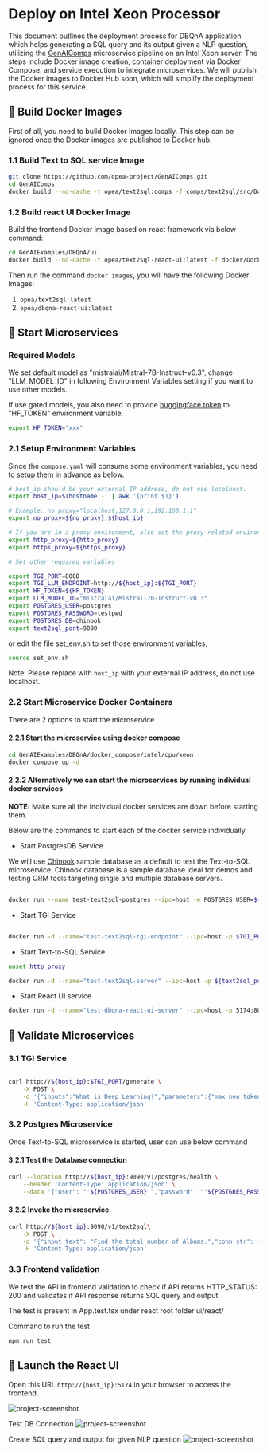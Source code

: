 # Deploy on Intel Xeon Processor

This document outlines the deployment process for DBQnA application which helps generating a SQL query and its output given a NLP question, utilizing the [GenAIComps](https://github.com/opea-project/GenAIComps.git) microservice pipeline on an Intel Xeon server. The steps include Docker image creation, container deployment via Docker Compose, and service execution to integrate microservices. We will publish the Docker images to Docker Hub soon, which will simplify the deployment process for this service.

## 🚀 Build Docker Images

First of all, you need to build Docker Images locally. This step can be ignored once the Docker images are published to Docker hub.

### 1.1 Build Text to SQL service Image

```bash
git clone https://github.com/opea-project/GenAIComps.git
cd GenAIComps
docker build --no-cache -t opea/text2sql:comps -f comps/text2sql/src/Dockerfile .

```

### 1.2 Build react UI Docker Image

Build the frontend Docker image based on react framework via below command:

```bash
cd GenAIExamples/DBQnA/ui
docker build --no-cache -t opea/text2sql-react-ui:latest -f docker/Dockerfile.react .

```

Then run the command `docker images`, you will have the following Docker Images:

1. `opea/text2sql:latest`
2. `opea/dbqna-react-ui:latest`

## 🚀 Start Microservices

### Required Models

We set default model as "mistralai/Mistral-7B-Instruct-v0.3", change "LLM_MODEL_ID" in following Environment Variables setting if you want to use other models.

If use gated models, you also need to provide [huggingface token](https://huggingface.co/docs/hub/security-tokens) to "HF_TOKEN" environment variable.

```bash
export HF_TOKEN="xxx"
```

### 2.1 Setup Environment Variables

Since the `compose.yaml` will consume some environment variables, you need to setup them in advance as below.

```bash
# host_ip should be your external IP address, do not use localhost.
export host_ip=$(hostname -I | awk '{print $1}')

# Example: no_proxy="localhost,127.0.0.1,192.168.1.1"
export no_proxy=${no_proxy},${host_ip}

# If you are in a proxy environment, also set the proxy-related environment variables:
export http_proxy=${http_proxy}
export https_proxy=${https_proxy}

# Set other required variables

export TGI_PORT=8008
export TGI_LLM_ENDPOINT=http://${host_ip}:${TGI_PORT}
export HF_TOKEN=${HF_TOKEN}
export LLM_MODEL_ID="mistralai/Mistral-7B-Instruct-v0.3"
export POSTGRES_USER=postgres
export POSTGRES_PASSWORD=testpwd
export POSTGRES_DB=chinook
export text2sql_port=9090
```

or
edit the file set_env.sh to set those environment variables,

```bash
source set_env.sh
```

Note: Please replace with `host_ip` with your external IP address, do not use localhost.

### 2.2 Start Microservice Docker Containers

There are 2 options to start the microservice

#### 2.2.1 Start the microservice using docker compose

```bash
cd GenAIExamples/DBQnA/docker_compose/intel/cpu/xeon
docker compose up -d
```

#### 2.2.2 Alternatively we can start the microservices by running individual docker services

**NOTE:** Make sure all the individual docker services are down before starting them.

Below are the commands to start each of the docker service individually

- Start PostgresDB Service

We will use [Chinook](https://github.com/lerocha/chinook-database) sample database as a default to test the Text-to-SQL microservice. Chinook database is a sample database ideal for demos and testing ORM tools targeting single and multiple database servers.

```bash

docker run --name test-text2sql-postgres --ipc=host -e POSTGRES_USER=${POSTGRES_USER} -e POSTGRES_HOST_AUTH_METHOD=trust -e POSTGRES_DB=${POSTGRES_DB} -e POSTGRES_PASSWORD=${POSTGRES_PASSWORD} -p 5442:5432 -d -v $WORKPATH/comps/text2sql/langchain/chinook.sql:/docker-entrypoint-initdb.d/chinook.sql postgres:latest
```

- Start TGI Service

```bash

docker run -d --name="test-text2sql-tgi-endpoint" --ipc=host -p $TGI_PORT:80 -v ./data:/data --shm-size 1g -e HF_TOKEN=${HF_TOKEN} -e HF_TOKEN=${HF_TOKEN} -e model=${model} ghcr.io/huggingface/text-generation-inference:2.4.1 --model-id $model
```

- Start Text-to-SQL Service

```bash
unset http_proxy

docker run -d --name="test-text2sql-server" --ipc=host -p ${text2sql_port}:8090 --ipc=host -e http_proxy=$http_proxy -e https_proxy=$https_proxy -e TGI_LLM_ENDPOINT=$TGI_LLM_ENDPOINT opea/text2sql:latest
```

- Start React UI service

```bash
docker run -d --name="test-dbqna-react-ui-server" --ipc=host -p 5174:80 -e no_proxy=$no_proxy -e https_proxy=$https_proxy -e http_proxy=$http_proxy opea/dbqna-react-ui:latest
```

## 🚀 Validate Microservices

### 3.1 TGI Service

```bash

curl http://${host_ip}:$TGI_PORT/generate \
    -X POST \
    -d '{"inputs":"What is Deep Learning?","parameters":{"max_new_tokens":17, "do_sample": true}}' \
    -H 'Content-Type: application/json'
```

### 3.2 Postgres Microservice

Once Text-to-SQL microservice is started, user can use below command

#### 3.2.1 Test the Database connection

```bash
curl --location http://${host_ip}:9090/v1/postgres/health \
    --header 'Content-Type: application/json' \
    --data '{"user": "'${POSTGRES_USER}'","password": "'${POSTGRES_PASSWORD}'","host": "'${host_ip}'", "port": "5442", "database": "'${POSTGRES_DB}'"}'
```

#### 3.2.2 Invoke the microservice.

```bash
curl http://${host_ip}:9090/v1/text2sql\
    -X POST \
    -d '{"input_text": "Find the total number of Albums.","conn_str": {"user": "'${POSTGRES_USER}'","password": "'${POSTGRES_PASSWORD}'","host": "'${host_ip}'", "port": "5442", "database": "'${POSTGRES_DB}'"}}' \
    -H 'Content-Type: application/json'
```

### 3.3 Frontend validation

We test the API in frontend validation to check if API returns HTTP_STATUS: 200 and validates if API response returns SQL query and output

The test is present in App.test.tsx under react root folder ui/react/

Command to run the test

```bash
npm run test
```

## 🚀 Launch the React UI

Open this URL `http://{host_ip}:5174` in your browser to access the frontend.

![project-screenshot](../../../../assets/img/dbQnA_ui_init.png)

Test DB Connection
![project-screenshot](../../../../assets/img/dbQnA_ui_successful_db_connection.png)

Create SQL query and output for given NLP question
![project-screenshot](../../../../assets/img/dbQnA_ui_succesful_sql_output_generation.png)
